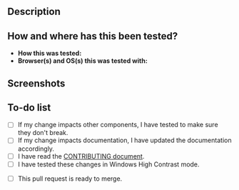 <!-- Summarize your changes in the Title field -->

## Description
<!--
  Note: Before sending a pull request, make sure there's an issue for what you're changing
   - Search for issues: https://github.com/adobe/spectrum-css/issues
   - If there's no issue, file it: https://github.com/adobe/spectrum-css/issues/new/choose
-->
<!-- Describe what you changed and link to the relevant issue(s) (e.g., #000) -->


## How and where has this been tested?
 - **How this was tested:** <!-- Using steps in issue #000 -->
 - **Browser(s) and OS(s) this was tested with:** <!-- Chrome 75.0.3770.142 on Win 10 -->

## Screenshots
<!-- If applicable, add screenshots to show what you changed -->


## To-do list
<!-- Put an "x" to indicate you've done each of the following -->
- [ ] If my change impacts other components, I have tested to make sure they don't break.
- [ ] If my change impacts documentation, I have updated the documentation accordingly.
- [ ] I have read the [CONTRIBUTING document](/.github/CONTRIBUTING.md).
- [ ] I have tested these changes in Windows High Contrast mode.
<!-- If this pull request isn't ready, add any remaining tasks here -->
- [ ] This pull request is ready to merge.
